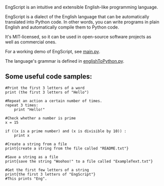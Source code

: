EngScript is an intuitive and extensible English-like programming language.

EngScript is a dialect of the English language that can be automatically translated into Python code.
In other words, you can write programs in plain English and automatically compile them to Python code.

It's MIT-licensed, so it can be used in open-source software projects as well as commercial ones.

For a working demo of EngScript, see [main.py](main.py).

The language's grammar is defined in [englishToPython.py](englishToPython.py).

Some useful code samples:
----
	#Print the first 3 letters of a word
	print (the first 3 letters of "Hello")
	
	#Repeat an action a certain number of times.
	repeat 3 times:
		print "Hello!"
	
	#Check whether a number is prime
	x = 15
	
	if ((x is a prime number) and (x is divisible by 10)) :
		print x
	
	#Create a string from a file
	print{create a string from the file called "README.txt"}
	
	#Save a string as a file
	print{save the string "Woohoo!" to a file called "ExampleText.txt"}
	
	#Get the first few letters of a string
	print{the first 3 letters of "EngScript"}
	#This prints "Eng".
